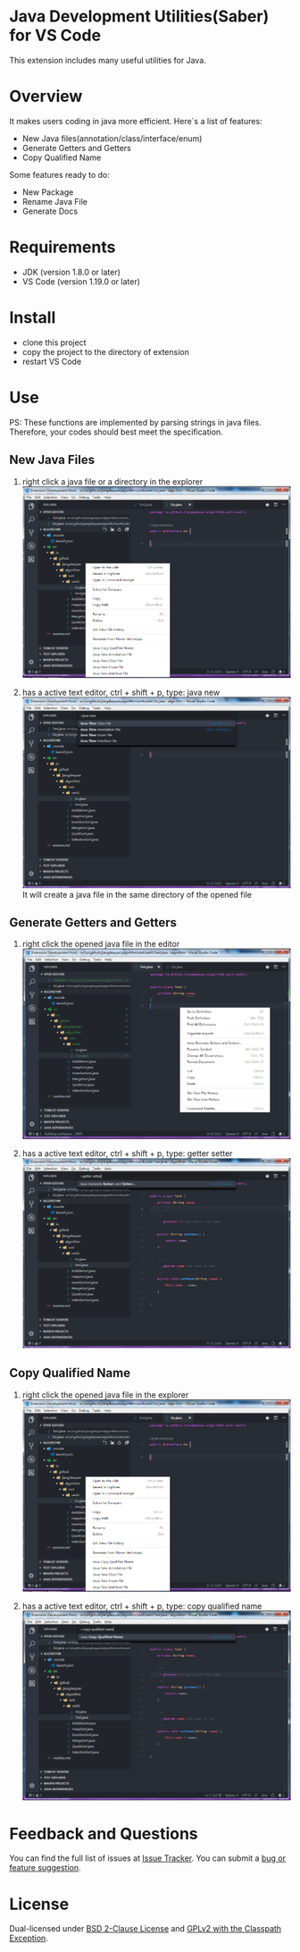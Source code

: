 # Java Development Utilities(Saber) for VS Code
This extension includes many useful utilities for Java. 

# Overview
It makes users coding in java more efficient. Here`s a list of features:
* New Java files(annotation/class/interface/enum)
* Generate Getters and Getters
* Copy Qualified Name

Some features ready to do:
* New Package
* Rename Java File
* Generate Docs

# Requirements
* JDK (version 1.8.0 or later)
* VS Code (version 1.19.0 or later)

# Install
* clone this project
* copy the project to the directory of extension
* restart VS Code

# Use
PS: These functions are implemented by parsing strings in java files. Therefore, your codes should best meet the specification.
## New Java Files
1. right click a java file or a directory in the explorer
![Alt text](./preview/saber.new.file.png)

2. has a active text editor, ctrl + shift + p, type: java new
![Alt text](./preview/saber.new.file.p.png)
It will create a java file in the same directory of the opened file

## Generate Getters and Getters
1. right click the opened java file in the editor
![Alt text](./preview/saber.getter.setter.png)

2. has a active text editor, ctrl + shift + p, type: getter setter
![Alt text](./preview/saber.getter.setter.p.png)

## Copy Qualified Name
1. right click the opened java file in the explorer
![Alt text](./preview/saber.new.file.png)

2. has a active text editor, ctrl + shift + p, type: copy qualified name
![Alt text](./preview/saber.copy.qualified.name.png)

# Feedback and Questions
You can find the full list of issues at [Issue Tracker](https://github.com/jiangdequan/vscode-java-saber/issues). You can submit a [bug or feature suggestion](https://github.com/jiangdequan/vscode-java-saber/issues/new).

# License
Dual-licensed under [BSD 2-Clause License](http://opensource.org/licenses/BSD-2-Clause) and [GPLv2 with the Classpath Exception](http://openjdk.java.net/legal/gplv2+ce.html).